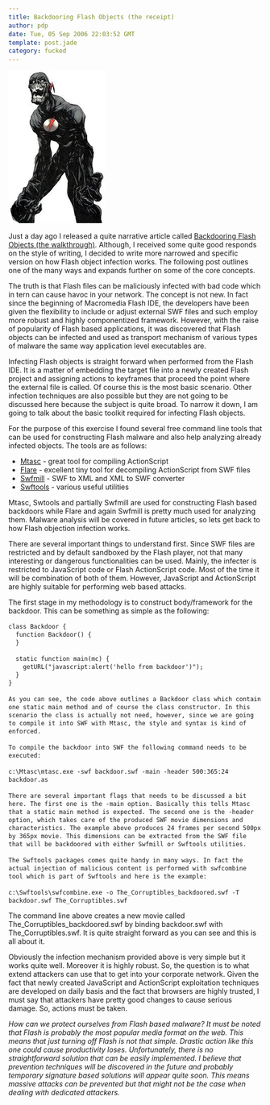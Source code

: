 ```yaml
---
title: Backdooring Flash Objects (the receipt)
author: pdp
date: Tue, 05 Sep 2006 22:03:52 GMT
template: post.jade
category: fucked
---
```


![Death Flash](/files/2006/09/death-flash.jpg "Death Flash")

Just a day ago I released a quite narrative article called [Backdooring Flash Objects (the walkthrough)](/blog/backdooring-flash-objects). Although, I received some quite good responds on the style of writing, I decided to write more narrowed and specific version on how Flash object infection works. The following post outlines one of the many ways and expands further on some of the core concepts.

The truth is that Flash files can be maliciously infected with bad code which in tern can cause havoc in your network. The concept is not new. In fact since the beginning of Macromedia Flash IDE, the developers have been given the flexibility to include or adjust external SWF files and such employ more robust and highly componentized framework. However, with the raise of popularity of Flash based applications, it was discovered that Flash objects can be infected and used as transport mechanism of various types of malware the same way application level executables are.

Infecting Flash objects is straight forward when performed from the Flash IDE. It is a matter of embedding the target file into a newly created Flash project and assigning actions to keyframes that proceed the point where the external file is called. Of course this is the most basic scenario. Other  infection techniques are also possible but they are not going to be discussed here because the subject is quite broad. To narrow it down, I am going to talk about the basic toolkit required for infecting Flash objects.

For the purpose of this exercise I found several free command line tools that can be used for constructing Flash malware and also help analyzing already infected objects. The tools are as follows:

* [Mtasc](http://www.mtasc.org/) - great tool for compiling ActionScript
* [Flare](http://www.nowrap.de/flare.html) - excellent tiny tool for decompiling ActionScript from SWF files
* [Swfmill](http://swfmill.org/) - SWF to XML and XML to SWF converter
* [Swftools](http://www.swftools.org/) - various useful utilities

Mtasc, Swtools and partially Swfmill are used for constructing Flash based backdoors while Flare and again Swfmill is pretty much used for analyzing them. Malware analysis will be covered in future articles, so lets get back to how Flash objection infection works.

There are several important things to understand first. Since SWF files are restricted and by default sandboxed by the Flash player, not that many interesting or dangerous functionalities can be used. Mainly, the infecter is restricted to JavaScript code or Flash ActionScript code. Most of the time it will be combination of both of them. However, JavaScript and ActionScript are highly suitable for performing web based attacks.

The first stage in my methodology is to construct body/framework for the backdoor. This can be something as simple as the following:

    class Backdoor {
      function Backdoor() {
      }

      static function main(mc) {
        getURL("javascript:alert('hello from backdoor')");
      }
    }

    As you can see, the code above outlines a Backdoor class which contain one static main method and of course the class constructor. In this scenario the class is actually not need, however, since we are going to compile it into SWF with Mtasc, the style and syntax is kind of enforced.

    To compile the backdoor into SWF the following command needs to be executed:

    c:\Mtasc\mtasc.exe -swf backdoor.swf -main -header 500:365:24 backdoor.as

    There are several important flags that needs to be discussed a bit here. The first one is the -main option. Basically this tells Mtasc that a static main method is expected. The second one is the -header option, which takes care of the produced SWF movie dimensions and characteristics. The example above produces 24 frames per second 500px by 365px movie. This dimensions can be extracted from the SWF file that will be backdoored with either Swfmill or Swftools utilities.

    The Swftools packages comes quite handy in many ways. In fact the actual injection of malicious content is performed with swfcombine tool which is part of Swftools and here is the example:

    c:\Swftools\swfcombine.exe -o The_Corruptibles_backdoored.swf -T backdoor.swf The_Corruptibles.swf

The command line above creates a new movie called The_Corruptibles_backdoored.swf by binding backdoor.swf with The_Corruptibles.swf. It is quite straight forward as you can see and this is all about it.

Obviously the infection mechanism provided above is very simple but it works quite well. Moreover it is highly robust. So, the question is to what extend attackers can use that to get into your corporate network. Given the fact that newly created JavaScript and ActionScript exploitation techniques are developed on daily basis and the fact that browsers are highly trusted, I must say that attackers have pretty good changes to cause serious damage. So, actions must be taken.

_How can we protect ourselves from Flash based malware? It must be noted that Flash is probably the most popular media format on the web. This means that just turning off Flash is not that simple. Drastic action like this one could cause productivity loses. Unfortunately, there is no straightforward solution that can be easily implemented. I believe that prevention techniques will be discovered in the future and probably temporary signature based solutions will appear quite soon. This means massive attacks can be prevented but that might not be the case when dealing with dedicated attackers._
